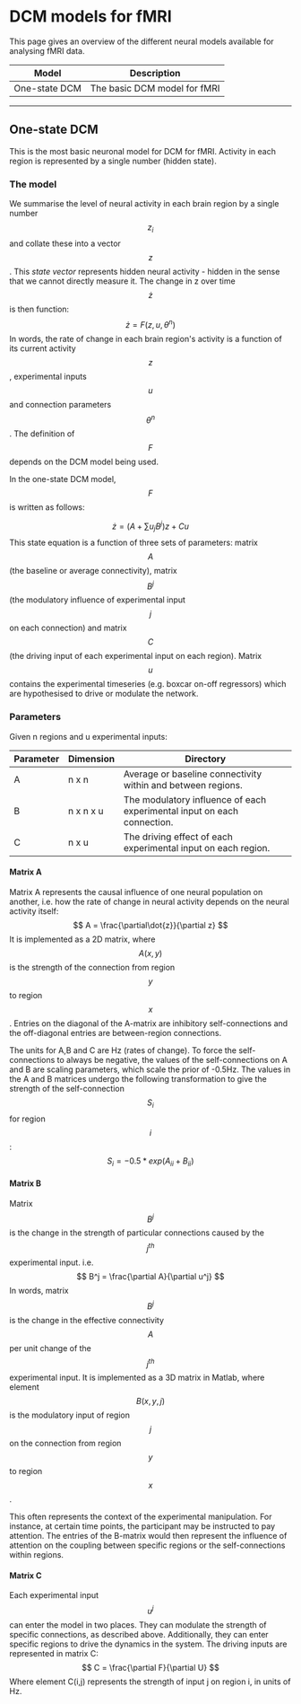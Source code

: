 # DCM models for fMRI

This page gives an overview of the different neural models available for analysing fMRI data.

| Model | Description |
| --- | --- |
| One-state DCM | The basic DCM model for fMRI |

---

## One-state DCM

This is the most basic neuronal model for DCM for fMRI. Activity in each region is represented by a single number \(hidden state\).

### The model

We summarise the level of neural activity in each brain region by a single number $$z_i$$ and collate these into a vector $$z$$. This *state vector* represents hidden neural activity - hidden in the sense that we cannot directly measure it. The change in z over time $$\dot{z}$$ is then function:
$$
\dot{z}=F(z,u,\theta^n)
$$In words, the rate of change in each brain region's activity is a function of its current activity $$z$$, experimental inputs $$u$$ and connection parameters $$\theta^n$$. The definition of $$F$$ depends on the DCM model being used.

In the one-state DCM model, $$F$$ is written as follows:


$$
 \dot{z} = (A + \sum{u_jB^j})z + Cu
$$
This state equation is a function of three sets of parameters: matrix $$A$$ \(the baseline or average connectivity\), matrix $$B^j$$ \(the modulatory influence of experimental input $$j$$ on each connection\) and matrix $$C$$ \(the driving input of each experimental input on each region\). Matrix $$u$$ contains the experimental timeseries (e.g. boxcar on-off regressors) which are hypothesised to drive or modulate the network. 

### Parameters

Given n regions and u experimental inputs:

| Parameter | Dimension | Directory |
| --- | --- | --- |
| A | n x n | Average or baseline connectivity within and between regions.  |
| B | n x n x u | The modulatory influence of each experimental input on each connection. |
| C | n x u | The driving effect of each experimental input on each region. |

#### Matrix A

Matrix A represents the causal influence of one neural population on another, i.e. how the rate of change in neural activity depends on the neural activity itself:
$$
A = \frac{\partial\dot{z}}{\partial z}
$$
It is implemented as a 2D matrix, where $$A(x,y)$$ is the strength of the connection from region $$y$$ to region $$x$$. Entries on the diagonal of the A-matrix are inhibitory self-connections and the off-diagonal entries are between-region connections.

The units for A,B and C are Hz (rates of change). To force the self-connections to always be negative, the values of the self-connections on A and B are scaling parameters, which scale the prior of -0.5Hz. The values in the A and B matrices undergo the following transformation to give the strength of the self-connection $$S_{i}$$ for region $$i$$:
$$
S_{i}=-0.5*exp(A_{ii} + B_{ii})
$$

#### Matrix B
Matrix $$B^j$$ is the change in the strength of particular connections caused by the $$j^{th}$$ experimental input. i.e. 
$$
B^j = \frac{\partial A}{\partial u^j}
$$
In words, matrix $$B^j$$ is the change in the effective connectivity $$A$$ per unit change of the $$j^{th}$$ experimental input. It is implemented as a 3D matrix in Matlab, where element $$B(x,y,j)$$ is the modulatory input of region $$j$$ on the connection from region $$y$$ to region $$x$$.

This often represents the context of the experimental manipulation. For instance, at certain time points, the participant may be instructed to pay attention. The entries of the B-matrix would then represent the influence of attention on the coupling between specific regions or the self-connections within regions.

#### Matrix C
Each experimental input $$u^j$$ can enter the model in two places. They can modulate the strength of specific connections, as described above. Additionally, they can enter specific regions to drive the dynamics in the system. The driving inputs are represented in matrix C:
$$
C = \frac{\partial F}{\partial U}
$$
Where element C(i,j) represents the strength of input j on region i, in units of Hz.